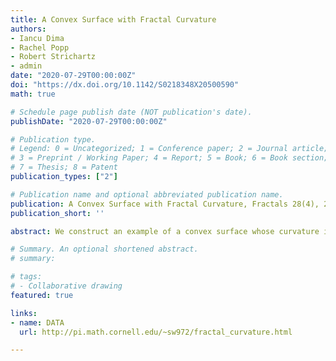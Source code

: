 ```yaml
---
title: A Convex Surface with Fractal Curvature
authors:
- Iancu Dima
- Rachel Popp
- Robert Strichartz
- admin
date: "2020-07-29T00:00:00Z"
doi: "https://dx.doi.org/10.1142/S0218348X20500590"
math: true

# Schedule page publish date (NOT publication's date).
publishDate: "2020-07-29T00:00:00Z"

# Publication type.
# Legend: 0 = Uncategorized; 1 = Conference paper; 2 = Journal article;
# 3 = Preprint / Working Paper; 4 = Report; 5 = Book; 6 = Book section;
# 7 = Thesis; 8 = Patent
publication_types: ["2"]

# Publication name and optional abbreviated publication name.
publication: A Convex Surface with Fractal Curvature, Fractals 28(4), 2020.
publication_short: ''

abstract: We construct an example of a convex surface whose curvature is a fractal measure related to the Sierpinski Gasket. The construction produces the surface $S$ as a limit of convex polyhedra $P_n$. The curvature of each $P_n$ is a discrete measure supported on its vertices, and these discrete measures will converge to the fractal measure on $S$.

# Summary. An optional shortened abstract.
# summary:

# tags:
# - Collaborative drawing
featured: true

links:
- name: DATA
  url: http://pi.math.cornell.edu/~sw972/fractal_curvature.html

---
```

